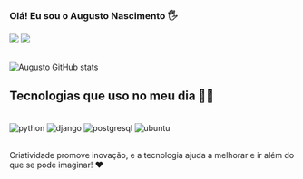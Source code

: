 ### Olá! Eu sou o Augusto Nascimento 🖐️

<div>
  <a href="https://www.linkedin.com/in/augustodev/" targer="_blank"><img src="https://img.shields.io/badge/LinkedIn-0077B5?style=for-the-badge&logo=linkedin&logoColor=white" targer="_blank"></a>
  <a href="mailto:augustomn91@gmail.com" targer="_blank"><img src="https://img.shields.io/badge/Gmail-D14836?style=for-the-badge&logo=gmail&logoColor=white" targer="_blank"></a>
</div><br/>

![Augusto GitHub stats](https://github-readme-stats.vercel.app/api?username=Augustomn91&show_icons=true&theme=tokyonight)

## Tecnologias que uso no meu dia 👨‍💻

<div style= "display: inline_block"><br/>
  <img align="center" alt="python" src="https://img.shields.io/badge/Python-3776AB?style=for-the-badge&logo=python&logoColor=white"/>
  <img align="center" alt="django" src="https://img.shields.io/badge/Django-092E20?style=for-the-badge&logo=django&logoColor=white"/>
  <img align="center" alt="postgresql" src="https://img.shields.io/badge/PostgreSQL-316192?style=for-the-badge&logo=postgresql&logoColor=white"/>
  <img align="center" alt="ubuntu" src="https://img.shields.io/badge/Ubuntu-E95420?style=for-the-badge&logo=ubuntu&logoColor=white"/>
</div><br/>

Criatividade promove inovação, e a tecnologia ajuda a melhorar e ir além do que se pode imaginar! ❤️
